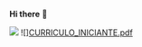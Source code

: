 **Hi there** 👋

![](https://media1.tenor.com/m/1ZMQ6_PMf9MAAAAd/raccoon-rave.gif)
![][CURRICULO_INICIANTE.pdf](https://github.com/Edson-001/Edson-001/files/15294074/CURRICULO_INICIANTE.pdf)
